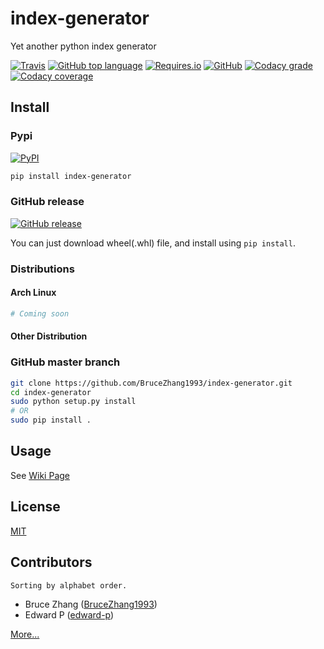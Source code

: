 # index-generator

Yet another python index generator

[![Travis](https://img.shields.io/travis/BruceZhang1993/index-generator.svg?style=for-the-badge)](https://travis-ci.org/BruceZhang1993/index-generator)
[![GitHub top language](https://img.shields.io/github/languages/top/BruceZhang1993/index-generator.svg?style=for-the-badge)](https://github.com/BruceZhang1993/index-generator)
[![Requires.io](https://img.shields.io/requires/github/BruceZhang1993/index-generator.svg?style=for-the-badge)](https://requires.io/github/BruceZhang1993/index-generator/requirements/?branch=master)
[![GitHub](https://img.shields.io/github/license/BruceZhang1993/index-generator.svg?style=for-the-badge)](https://github.com/BruceZhang1993/index-generator/blob/master/LICENSE)
[![Codacy grade](https://img.shields.io/codacy/grade/3aef89bd80514ba0a2e353aefac47ebe.svg?style=for-the-badge)](https://app.codacy.com/project/BruceZhang1993/index-generator/dashboard)
[![Codacy coverage](https://img.shields.io/codacy/coverage/3aef89bd80514ba0a2e353aefac47ebe.svg?style=for-the-badge)](https://app.codacy.com/project/BruceZhang1993/index-generator/dashboard)

## Install

### Pypi

[![PyPI](https://img.shields.io/pypi/v/index-generator.svg?style=for-the-badge)](https://pypi.org/project/index-generator)

```bash
pip install index-generator
```

### GitHub release

[![GitHub release](https://img.shields.io/github/release/BruceZhang1993/index-generator.svg?style=for-the-badge)](https://github.com/BruceZhang1993/index-generator/releases)

You can just download wheel(.whl) file, and install using `pip install`.

### Distributions

#### Arch Linux

```bash
# Coming soon
```

#### Other Distribution

### GitHub master branch

```bash
git clone https://github.com/BruceZhang1993/index-generator.git
cd index-generator
sudo python setup.py install
# OR
sudo pip install .
```

## Usage

See [Wiki Page](https://github.com/BruceZhang1993/index-generator/wiki)

## License

[MIT](https://github.com/BruceZhang1993/index-generator/blob/master/LICENSE)

## Contributors

    Sorting by alphabet order. 

- Bruce Zhang ([BruceZhang1993](https://github.com/BruceZhang1993))
- Edward P ([edward-p](https://github.com/edward-p))

[More...](https://github.com/BruceZhang1993/index-generator/graphs/contributors)

